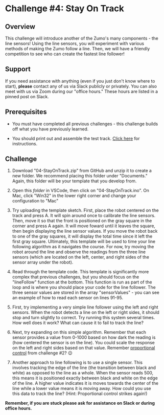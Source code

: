 # Challenge #4: Stay On Track

## Overview

This challenge will introduce another of the Zumo's many components - the line sensors! Using the line sensors, you will experiment with various methods of making the Zumo follow a line. Then, we will have a friendly competition to see who can create the fastest line follower!

## Support

If you need assistance with anything (even if you just don't know where to start), **please** contact any of us via Slack publicly or privately. You can also meet with us via Zoom during our "office hours." These hours are listed in a pinned post on Slack.

## Prerequisites

* You must have completed all previous challenges - this challenge builds off what you have previously learned.

* You should print out and assemble the test track. [Click here](TrackSetup.md) for instructions.

## Challenge

1. Download "04-StayOnTrack.zip" from GitHub and unzip it to create a new folder. We recommend placing this folder under "Documents." Again, this folder will be your template that you develop from.

2. Open this *folder* in VSCode, then click on "04-StayOnTrack.ino". On Mac, click "Win32" in the lower right corner and change your configuration to "Mac"

3. Try uploading the template sketch. First, place the robot centered on the track and press A. It will spin around once to calibrate the line sensors. Then, move it so that the front is positioned on the gray square in the corner and press A again. It will move foward until it leaves the square, then begin displaying the line sensor values. If you move the robot back to one of the gray squares, it will display the total time since it left the first gray square. Ultimately, this template will be used to time your line following algorithm as it navigates the course. For now, try moving the robot around the line and observe the readings from the three line sensors (which are located on the left, center, and right sides of the sensor array under the robot).

4. Read through the template code. This template is significantly more complex that previous challenges, but you should focus on the "lineFollow" function at the bottom. This function is run as part of the loop and is where you should place your code for the line follower. The three sensor values are stored in the array "sensorValues" - you can see an example of how to read each sensor on lines 91-95.

5. First, try implementing a very simple line follower using the left and right sensors. When the robot detects a line on the left or right sides, it should stop and turn slightly to correct. Try running this system several times. How well does it work? What can cause it to fail to track the line?

6. Next, try expanding on this simple algorithm. Remember that each sensor provides a value from 0-1000 based on how dark the reading is (how centered the sensor is on the line). You could scale the response on the left and right sides based on that value. Remember [proportional control](../02-PrecisionPlease/PostChallenge.md#approach-4-proportional-control-low-gain) from challenge #2? :wink:

7. Another approach to line following is to use a single sensor. This involves tracking the edge of the line (the transition between black and white) as opposed to the line as a whole. When the sensor reads 500, this means it is positioned exactly between black and white on the edge of the line. A higher value indicates it is moves towards the center of the line while a lower value means it is moving away. How could you use this data to track the line? (Hint: Proportional control strikes again!)

**Remember, if you are stuck please ask for assistance on Slack or during office hours.**
